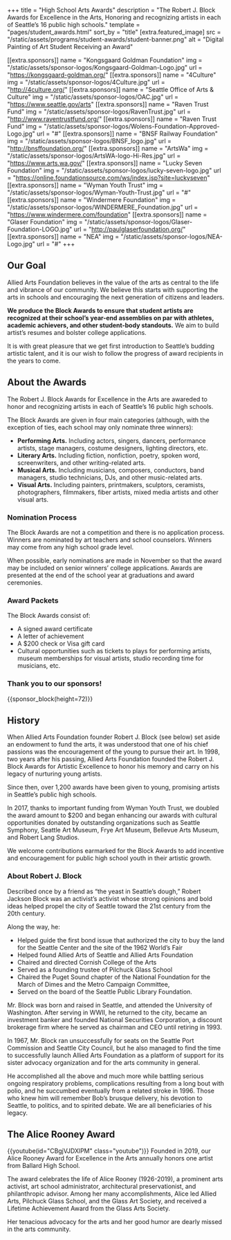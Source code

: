 +++
title = "High School Arts Awards"
description = "The Robert J. Block Awards for Excellence in the Arts, Honoring and recognizing artists in each of Seattle’s 16 public high schools."
template = "pages/student_awards.html"
sort_by = "title"
[extra.featured_image]
src = "/static/assets/programs/student-awards/student-banner.png"
alt = "Digital Painting of Art Student Receiving an Award"

[[extra.sponsors]]
name = "Kongsgaard Goldman Foundation"
img = "/static/assets/sponsor-logos/Kongsgaard-Goldman-Logo.jpg"
url = "https://kongsgaard-goldman.org/"
[[extra.sponsors]]
name = "4Culture"
img = "/static/assets/sponsor-logos/4Culture.jpg"
url = "http://4culture.org/"
[[extra.sponsors]]
name = "Seattle Office of Arts & Culture"
img = "/static/assets/sponsor-logos/OAC.jpg"
url = "https://www.seattle.gov/arts"
[[extra.sponsors]]
name = "Raven Trust Fund"
img = "/static/assets/sponsor-logos/RavenTrust.jpg"
url = "http://www.raventrustfund.org/"
[[extra.sponsors]]
name = "Raven Trust Fund"
img = "/static/assets/sponsor-logos/Wolens-Foundation-Approved-Logo.jpg"
url = "#"
[[extra.sponsors]]
name = "BNSF Railway Foundation"
img = "/static/assets/sponsor-logos/BNSF_logo.jpg"
url = "http://bnsffoundation.org/"
[[extra.sponsors]]
name = "ArtsWa"
img = "/static/assets/sponsor-logos/ArtsWA-logo-Hi-Res.jpg"
url = "https://www.arts.wa.gov/"
[[extra.sponsors]]
name = "Lucky Seven Foundation"
img = "/static/assets/sponsor-logos/lucky-seven-logo.jpg"
url = "https://online.foundationsource.com/ws/index.jsp?site=luckyseven"
[[extra.sponsors]]
name = "Wyman Youth Trust"
img = "/static/assets/sponsor-logos/Wyman-Youth-Trust.jpg"
url = "#"
[[extra.sponsors]]
name = "Windermere Foundation"
img = "/static/assets/sponsor-logos/WINDERMERE_Foundation.jpg"
url = "https://www.windermere.com/foundation"
[[extra.sponsors]]
name = "Glaser Foundation"
img = "/static/assets/sponsor-logos/Glaser-Foundation-LOGO.jpg"
url = "http://paulglaserfoundation.org/"
[[extra.sponsors]]
name = "NEA"
img = "/static/assets/sponsor-logos/NEA-Logo.jpg"
url = "#"
+++

## Our Goal

Allied Arts Foundation believes in the value of the arts as central to the life and vibrance of our community.  We believe this starts with supporting the arts in schools and encouraging the next generation of citizens and leaders.

**We produce the Block Awards to ensure that student artists are recognized at their school’s year-end assemblies on par with athletes, academic achievers, and other student-body standouts.** We aim to build artist’s resumes and bolster college applications.

It is with great pleasure that we get first introduction to Seattle’s budding artistic talent, and it is our wish to follow the progress of award recipients in the years to come.

## About the Awards

The Robert J. Block Awards for Excellence in the Arts are awareded to honor and recognizing artists in each of Seattle’s 16 public high schools.

The Block Awards are given in four main categories (although, with the exception of ties, each school may only nominate three winners):

- **Performing Arts.** Including actors, singers, dancers, performance artists, stage managers, costume designers, lighting directors, etc.
- **Literary Arts.** Including fiction, nonfiction, poetry, spoken word, screenwriters, and other writing-related arts.
- **Musical Arts.** Including musicians, composers, conductors, band managers, studio technicians, DJs, and other music-related arts.
- **Visual Arts.** Including painters, printmakers, sculptors, ceramists, photographers, filmmakers, fiber artists, mixed media artists and other visual arts.

### Nomination Process

The Block Awards are not a competition and there is no application process. Winners are nominated by art teachers and school counselors. Winners may come from any high school grade level.

When possible, early nominations are made in November so that the award may be included on senior winners’ college applications. Awards are presented at the end of the school year at graduations and award ceremonies.

### Award Packets

The Block Awards consist of:

- A signed award certificate
- A letter of achievement
- A $200 check or Visa gift card
- Cultural opportunities such as tickets to plays for performing artists, museum memberships for visual artists, studio recording time for musicians, etc.

### Thank you to our sponsors!

{{sponsor_block(height=72)}}

## History 

When Allied Arts Foundation founder Robert J. Block (see below) set aside an endowment to fund the arts, it was understood that one of his chief passions was the encouragement of the young to pursue their art. In 1998, two years after his passing, Allied Arts Foundation founded the Robert J. Block Awards for Artistic Excellence to honor his memory and carry on his legacy of nurturing young artists.

Since then, over 1,200 awards have been given to young, promising artists in Seattle’s public high schools.

In 2017, thanks to important funding from Wyman Youth Trust, we doubled the award amount to $200 and began enhancing our awards with cultural opportunities donated by outstanding organizations such as Seattle Symphony,  Seattle Art Museum, Frye Art Museum, Bellevue Arts Museum, and Robert Lang Studios.

We welcome contributions  earmarked for the Block Awards to add incentive and encouragement for public high school youth in their artistic growth.

### About Robert J. Block

Described once by a friend as “the yeast in Seattle’s dough,” Robert Jackson Block was an activist’s activist whose strong opinions and bold ideas helped propel the city of Seattle toward the 21st century from the 20th century.

Along the way, he:

- Helped guide the first bond issue that authorized the city to buy the land for the Seattle Center and the site of the 1962 World’s Fair
- Helped found Allied Arts of Seattle and Allied Arts Foundation
- Chaired and directed Cornish College of the Arts
- Served as a founding trustee of Pilchuck Glass School
- Chaired the Puget Sound chapter of the National Foundation for the March of Dimes and the Metro Campaign Committee,
- Served on the board of the Seattle Public Library Foundation.

Mr. Block was born and raised in Seattle, and attended the University of Washington. After serving in WWII, he returned to the city, became an investment banker and founded National Securities Corporation, a discount brokerage firm where he served as chairman and CEO until retiring in 1993.

In 1967, Mr. Block ran unsuccessfully for seats on the Seattle Port Commission and Seattle City Council, but he also managed to find the time to successfully launch Allied Arts Foundation as a platform of support for its sister advocacy organization and for the arts community in general.

He accomplished all the above and much more while battling serious ongoing respiratory problems, complications resulting from a long bout with polio, and he succumbed eventually from a related stroke in 1996. Those who knew him will remember Bob’s brusque delivery, his devotion to Seattle, to politics, and to spirited debate. We are all beneficiaries of his legacy.

## The Alice Rooney Award
{{youtube(id="CBgjVJDXlPM" class="youtube")}}
Founded in 2019, our Alice Rooney Award for Excellence in the Arts annually honors one artist from Ballard High School.

The award celebrates the life of Alice Rooney (1926-2019), a prominent arts activist, art school administrator, architectural preservationist, and philanthropic advisor. Among her many accomplishments, Alice led Allied Arts, Pilchuck Glass School, and the Glass Art Society, and received a Lifetime Achievement Award from the Glass Arts Society.

Her tenacious advocacy for the arts and her good humor are dearly missed in the arts community.





